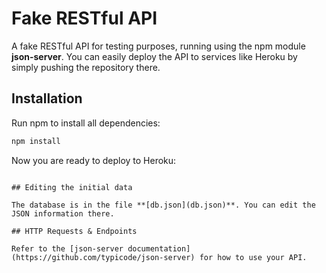 # Fake RESTful API

A fake RESTful API for testing purposes, running using the npm module **json-server**. You can easily deploy the API to services like Heroku by simply pushing the repository there.

## Installation

Run npm to install all dependencies:

```sh
npm install
```

Now you are ready to deploy to Heroku:

```

## Editing the initial data

The database is in the file **[db.json](db.json)**. You can edit the JSON information there.

## HTTP Requests & Endpoints

Refer to the [json-server documentation](https://github.com/typicode/json-server) for how to use your API.
